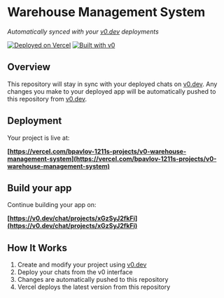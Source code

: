 # Warehouse Management System

*Automatically synced with your [v0.dev](https://v0.dev) deployments*

[![Deployed on Vercel](https://img.shields.io/badge/Deployed%20on-Vercel-black?style=for-the-badge&logo=vercel)](https://vercel.com/bpavlov-1211s-projects/v0-warehouse-management-system)
[![Built with v0](https://img.shields.io/badge/Built%20with-v0.dev-black?style=for-the-badge)](https://v0.dev/chat/projects/xGzSyJ2fkFi)

## Overview

This repository will stay in sync with your deployed chats on [v0.dev](https://v0.dev).
Any changes you make to your deployed app will be automatically pushed to this repository from [v0.dev](https://v0.dev).

## Deployment

Your project is live at:

**[https://vercel.com/bpavlov-1211s-projects/v0-warehouse-management-system](https://vercel.com/bpavlov-1211s-projects/v0-warehouse-management-system)**

## Build your app

Continue building your app on:

**[https://v0.dev/chat/projects/xGzSyJ2fkFi](https://v0.dev/chat/projects/xGzSyJ2fkFi)**

## How It Works

1. Create and modify your project using [v0.dev](https://v0.dev)
2. Deploy your chats from the v0 interface
3. Changes are automatically pushed to this repository
4. Vercel deploys the latest version from this repository
